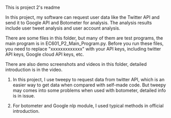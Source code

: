 This is project 2's readme

In this project, my software can request user data like the Twitter API and send it to Google API and Botometer for analysis. The analysis results include user tweet analysis and user account analysis.

There are some files in this folder, but many of them are test programs, the main program is in EC601_P2_Main_Program.py. Before you run these files, you need to replace "xxxxxxxxxxxxx" with your API keys, including twitter API keys, Google cloud API keys, etc.

There are also demo screenshots and videos in this folder, detailed introduction is in the video.

1. In this project, I use tweepy to request data from twitter API, which is an easier way to get data when compared with self-made code. But tweepy may comes into some problems when used with botometer, detailed info is in issue.

2. For botometer and Google nlp module, I used typical methods in official introduction. 

